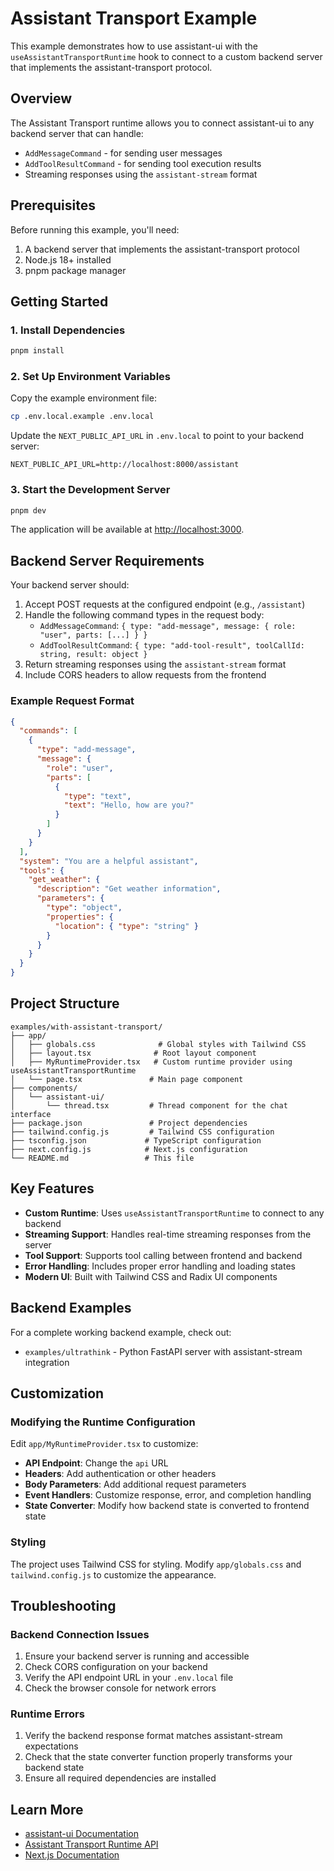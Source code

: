 # Assistant Transport Example

This example demonstrates how to use assistant-ui with the `useAssistantTransportRuntime` hook to connect to a custom backend server that implements the assistant-transport protocol.

## Overview

The Assistant Transport runtime allows you to connect assistant-ui to any backend server that can handle:

- `AddMessageCommand` - for sending user messages
- `AddToolResultCommand` - for sending tool execution results
- Streaming responses using the `assistant-stream` format

## Prerequisites

Before running this example, you'll need:

1. A backend server that implements the assistant-transport protocol
2. Node.js 18+ installed
3. pnpm package manager

## Getting Started

### 1. Install Dependencies

```bash
pnpm install
```

### 2. Set Up Environment Variables

Copy the example environment file:

```bash
cp .env.local.example .env.local
```

Update the `NEXT_PUBLIC_API_URL` in `.env.local` to point to your backend server:

```env
NEXT_PUBLIC_API_URL=http://localhost:8000/assistant
```

### 3. Start the Development Server

```bash
pnpm dev
```

The application will be available at [http://localhost:3000](http://localhost:3000).

## Backend Server Requirements

Your backend server should:

1. Accept POST requests at the configured endpoint (e.g., `/assistant`)
2. Handle the following command types in the request body:
   - `AddMessageCommand`: `{ type: "add-message", message: { role: "user", parts: [...] } }`
   - `AddToolResultCommand`: `{ type: "add-tool-result", toolCallId: string, result: object }`
3. Return streaming responses using the `assistant-stream` format
4. Include CORS headers to allow requests from the frontend

### Example Request Format

```json
{
  "commands": [
    {
      "type": "add-message",
      "message": {
        "role": "user",
        "parts": [
          {
            "type": "text",
            "text": "Hello, how are you?"
          }
        ]
      }
    }
  ],
  "system": "You are a helpful assistant",
  "tools": {
    "get_weather": {
      "description": "Get weather information",
      "parameters": {
        "type": "object",
        "properties": {
          "location": { "type": "string" }
        }
      }
    }
  }
}
```

## Project Structure

```
examples/with-assistant-transport/
├── app/
│   ├── globals.css              # Global styles with Tailwind CSS
│   ├── layout.tsx              # Root layout component
│   ├── MyRuntimeProvider.tsx   # Custom runtime provider using useAssistantTransportRuntime
│   └── page.tsx               # Main page component
├── components/
│   └── assistant-ui/
│       └── thread.tsx         # Thread component for the chat interface
├── package.json               # Project dependencies
├── tailwind.config.js         # Tailwind CSS configuration
├── tsconfig.json             # TypeScript configuration
├── next.config.js            # Next.js configuration
└── README.md                 # This file
```

## Key Features

- **Custom Runtime**: Uses `useAssistantTransportRuntime` to connect to any backend
- **Streaming Support**: Handles real-time streaming responses from the server
- **Tool Support**: Supports tool calling between frontend and backend
- **Error Handling**: Includes proper error handling and loading states
- **Modern UI**: Built with Tailwind CSS and Radix UI components

## Backend Examples

For a complete working backend example, check out:

- `examples/ultrathink` - Python FastAPI server with assistant-stream integration

## Customization

### Modifying the Runtime Configuration

Edit `app/MyRuntimeProvider.tsx` to customize:

- **API Endpoint**: Change the `api` URL
- **Headers**: Add authentication or other headers
- **Body Parameters**: Add additional request parameters
- **Event Handlers**: Customize response, error, and completion handling
- **State Converter**: Modify how backend state is converted to frontend state

### Styling

The project uses Tailwind CSS for styling. Modify `app/globals.css` and `tailwind.config.js` to customize the appearance.

## Troubleshooting

### Backend Connection Issues

1. Ensure your backend server is running and accessible
2. Check CORS configuration on your backend
3. Verify the API endpoint URL in your `.env.local` file
4. Check the browser console for network errors

### Runtime Errors

1. Verify the backend response format matches assistant-stream expectations
2. Check that the state converter function properly transforms your backend state
3. Ensure all required dependencies are installed

## Learn More

- [assistant-ui Documentation](https://docs.assistant-ui.com)
- [Assistant Transport Runtime API](https://docs.assistant-ui.com/runtimes/assistant-transport)
- [Next.js Documentation](https://nextjs.org/docs)
